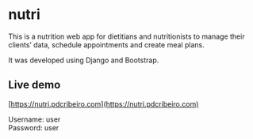 # nutri

This is a nutrition web app for dietitians and nutritionists to manage their clients’ data, schedule appointments and create meal plans.

It was developed using Django and Bootstrap.


## Live demo

[https://nutri.pdcribeiro.com](https://nutri.pdcribeiro.com)

Username: user<br/>
Password: user

